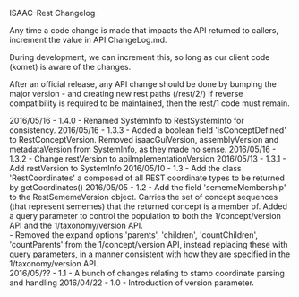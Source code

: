 ISAAC-Rest Changelog 

Any time a code change is made that impacts the API returned to callers, increment the value in API ChangeLog.md.

During development, we can increment this, so long as our client code (komet) is aware of the changes.

After an official release, any API change should be done by bumping the major version - and creating new rest paths (/rest/2/)
If reverse compatibility is required to be maintained, then the rest/1 code must remain.

2016/05/16 - 1.4.0 - Renamed SystemInfo to RestSystemInfo for consistency.
2016/05/16 - 1.3.3 - Added a boolean field 'isConceptDefined' to RestConceptVersion.  Removed isaacGuiVersion, assemblyVersion
	and metadataVersion from SystemInfo, as they made no sense.
2016/05/16 - 1.3.2 - Change restVersion to apiImplementationVersion
2016/05/13 - 1.3.1 - Add restVersion to SystemInfo
2016/05/10 - 1.3 - Add the class 'RestCoordinates' a composed of all REST coordinate types to be returned by getCoordinates()
2016/05/05 - 1.2 - Add the field 'sememeMembership' to the RestSememeVersion object.  Carries the set of concept sequences
	(that represent sememes) that the returned concept is a member of.  Added a query parameter to control the population to 
	both the 1/concept/version API and the 1/taxonomy/version API.  
	- Removed the expand options 'parents', 'children', 'countChildren', 'countParents' from the 1/concept/version API, 
	instead replacing these with query parameters, in a manner consistent with how they are specified in the 1/taxonomy/version API.  
2016/05/?? - 1.1 - A bunch of changes relating to stamp coordinate parsing and handling 
2016/04/22 - 1.0 - Introduction of version parameter.



